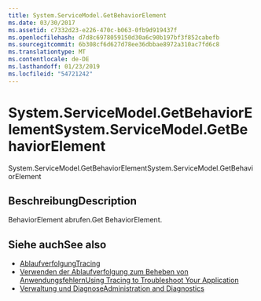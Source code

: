 ```yaml
---
title: System.ServiceModel.GetBehaviorElement
ms.date: 03/30/2017
ms.assetid: c7332d23-e226-470c-b063-0fb9d919437f
ms.openlocfilehash: d7d8c6978059150d30a6c90b197bf3f852cabefb
ms.sourcegitcommit: 6b308cf6d627d78ee36dbbae8972a310ac7fd6c8
ms.translationtype: MT
ms.contentlocale: de-DE
ms.lasthandoff: 01/23/2019
ms.locfileid: "54721242"
---
```

# <a name="systemservicemodelgetbehaviorelement"></a><span data-ttu-id="a10d5-102">System.ServiceModel.GetBehaviorElement</span><span class="sxs-lookup"><span data-stu-id="a10d5-102">System.ServiceModel.GetBehaviorElement</span></span>
<span data-ttu-id="a10d5-103">System.ServiceModel.GetBehaviorElement</span><span class="sxs-lookup"><span data-stu-id="a10d5-103">System.ServiceModel.GetBehaviorElement</span></span>  
  
## <a name="description"></a><span data-ttu-id="a10d5-104">Beschreibung</span><span class="sxs-lookup"><span data-stu-id="a10d5-104">Description</span></span>  
 <span data-ttu-id="a10d5-105">BehaviorElement abrufen.</span><span class="sxs-lookup"><span data-stu-id="a10d5-105">Get BehaviorElement.</span></span>  
  
## <a name="see-also"></a><span data-ttu-id="a10d5-106">Siehe auch</span><span class="sxs-lookup"><span data-stu-id="a10d5-106">See also</span></span>
- [<span data-ttu-id="a10d5-107">Ablaufverfolgung</span><span class="sxs-lookup"><span data-stu-id="a10d5-107">Tracing</span></span>](../../../../../docs/framework/wcf/diagnostics/tracing/index.md)
- [<span data-ttu-id="a10d5-108">Verwenden der Ablaufverfolgung zum Beheben von Anwendungsfehlern</span><span class="sxs-lookup"><span data-stu-id="a10d5-108">Using Tracing to Troubleshoot Your Application</span></span>](../../../../../docs/framework/wcf/diagnostics/tracing/using-tracing-to-troubleshoot-your-application.md)
- [<span data-ttu-id="a10d5-109">Verwaltung und Diagnose</span><span class="sxs-lookup"><span data-stu-id="a10d5-109">Administration and Diagnostics</span></span>](../../../../../docs/framework/wcf/diagnostics/index.md)
